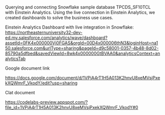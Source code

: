 Querying and connecting Snowflake sample database TPCDS_SF10TCL with Einstein Analytics. Using the live connection in Einstein Analytics, we created dashboards to solve the business use cases. 

Einstein Analytics Dashboard with live integration in Snowflake:
https://northeasternuniversity32-dev-ed.my.salesforce.com/analytics/wave/dashboard?assetId=0FK4x000000Vj0FGAS&orgId=00D4x000006thN3&loginHost=na150.salesforce.com&urlType=sharing&pageId=d9c58001-0357-4b48-8d02-85790a5dfbed&savedViewId=8wk4x000000GtBVAA0&analyticsContext=analyticsTab

Google document link 

https://docs.google.com/document/d/1VPjA4rT1H5A013K2hnvU8xeMVsjPxekXQWmrF_VkodY/edit?usp=sharing

Clat document

https://codelabs-preview.appspot.com/?file_id=1VPjA4rT1H5A013K2hnvU8xeMVsjPxekXQWmrF_VkodY#0
